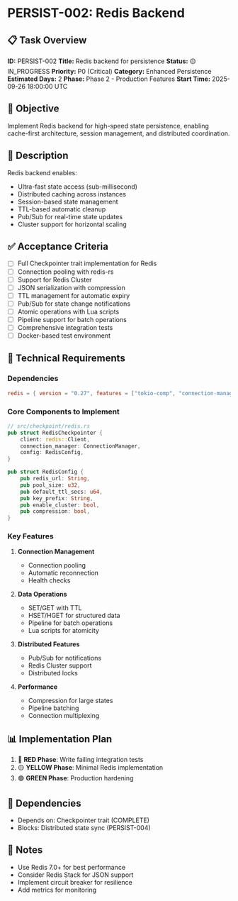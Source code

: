 # PERSIST-002: Redis Backend

## 📋 Task Overview
**ID:** PERSIST-002
**Title:** Redis backend for persistence
**Status:** 🟡 IN_PROGRESS
**Priority:** P0 (Critical)
**Category:** Enhanced Persistence
**Estimated Days:** 2
**Phase:** Phase 2 - Production Features
**Start Time:** 2025-09-26 18:00:00 UTC

## 🎯 Objective
Implement Redis backend for high-speed state persistence, enabling cache-first architecture, session management, and distributed coordination.

## 📝 Description
Redis backend enables:
- Ultra-fast state access (sub-millisecond)
- Distributed caching across instances
- Session-based state management
- TTL-based automatic cleanup
- Pub/Sub for real-time state updates
- Cluster support for horizontal scaling

## ✅ Acceptance Criteria
- [ ] Full Checkpointer trait implementation for Redis
- [ ] Connection pooling with redis-rs
- [ ] Support for Redis Cluster
- [ ] JSON serialization with compression
- [ ] TTL management for automatic expiry
- [ ] Pub/Sub for state change notifications
- [ ] Atomic operations with Lua scripts
- [ ] Pipeline support for batch operations
- [ ] Comprehensive integration tests
- [ ] Docker-based test environment

## 🔧 Technical Requirements

### Dependencies
```toml
redis = { version = "0.27", features = ["tokio-comp", "connection-manager", "cluster"] }
```

### Core Components to Implement
```rust
// src/checkpoint/redis.rs
pub struct RedisCheckpointer {
    client: redis::Client,
    connection_manager: ConnectionManager,
    config: RedisConfig,
}

pub struct RedisConfig {
    pub redis_url: String,
    pub pool_size: u32,
    pub default_ttl_secs: u64,
    pub key_prefix: String,
    pub enable_cluster: bool,
    pub compression: bool,
}
```

### Key Features
1. **Connection Management**
   - Connection pooling
   - Automatic reconnection
   - Health checks

2. **Data Operations**
   - SET/GET with TTL
   - HSET/HGET for structured data
   - Pipeline for batch operations
   - Lua scripts for atomicity

3. **Distributed Features**
   - Pub/Sub for notifications
   - Redis Cluster support
   - Distributed locks

4. **Performance**
   - Compression for large states
   - Pipeline batching
   - Connection multiplexing

## 📊 Implementation Plan
1. 🔴 **RED Phase**: Write failing integration tests
2. 🟡 **YELLOW Phase**: Minimal Redis implementation
3. 🟢 **GREEN Phase**: Production hardening

## 🔗 Dependencies
- Depends on: Checkpointer trait (COMPLETE)
- Blocks: Distributed state sync (PERSIST-004)

## 📝 Notes
- Use Redis 7.0+ for best performance
- Consider Redis Stack for JSON support
- Implement circuit breaker for resilience
- Add metrics for monitoring